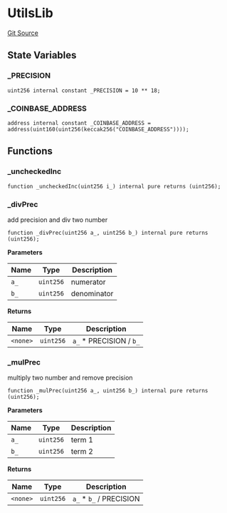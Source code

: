 # UtilsLib

[Git Source](https://github.com/rsksmart/builder-incentives-sc/blob/3e514139c84a54a595e7a364c0a91d5be2874fd7/src/libraries/UtilsLib.sol)

## State Variables

### \_PRECISION

```solidity
uint256 internal constant _PRECISION = 10 ** 18;
```

### \_COINBASE_ADDRESS

```solidity
address internal constant _COINBASE_ADDRESS = address(uint160(uint256(keccak256("COINBASE_ADDRESS"))));
```

## Functions

### \_uncheckedInc

```solidity
function _uncheckedInc(uint256 i_) internal pure returns (uint256);
```

### \_divPrec

add precision and div two number

```solidity
function _divPrec(uint256 a_, uint256 b_) internal pure returns (uint256);
```

**Parameters**

| Name | Type      | Description |
| ---- | --------- | ----------- |
| `a_` | `uint256` | numerator   |
| `b_` | `uint256` | denominator |

**Returns**

| Name     | Type      | Description              |
| -------- | --------- | ------------------------ |
| `<none>` | `uint256` | `a_` \* PRECISION / `b_` |

### \_mulPrec

multiply two number and remove precision

```solidity
function _mulPrec(uint256 a_, uint256 b_) internal pure returns (uint256);
```

**Parameters**

| Name | Type      | Description |
| ---- | --------- | ----------- |
| `a_` | `uint256` | term 1      |
| `b_` | `uint256` | term 2      |

**Returns**

| Name     | Type      | Description              |
| -------- | --------- | ------------------------ |
| `<none>` | `uint256` | `a_` \* `b_` / PRECISION |

